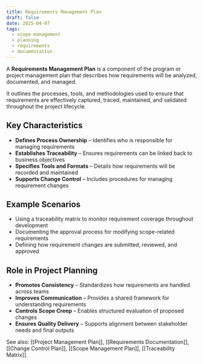 ```yaml
---
title: Requirements Management Plan
draft: false
date: 2025-04-07
tags:
  - scope-management
  - planning
  - requirements
  - documentation
---
```


A **Requirements Management Plan** is a component of the program or project management plan that describes how requirements will be analyzed, documented, and managed.

It outlines the processes, tools, and methodologies used to ensure that requirements are effectively captured, traced, maintained, and validated throughout the project lifecycle.

## Key Characteristics

- **Defines Process Ownership** – Identifies who is responsible for managing requirements  
- **Establishes Traceability** – Ensures requirements can be linked back to business objectives  
- **Specifies Tools and Formats** – Details how requirements will be recorded and maintained  
- **Supports Change Control** – Includes procedures for managing requirement changes  

## Example Scenarios

- Using a traceability matrix to monitor requirement coverage throughout development  
- Documenting the approval process for modifying scope-related requirements  
- Defining how requirement changes are submitted, reviewed, and approved  

## Role in Project Planning

- **Promotes Consistency** – Standardizes how requirements are handled across teams  
- **Improves Communication** – Provides a shared framework for understanding requirements  
- **Controls Scope Creep** – Enables structured evaluation of proposed changes  
- **Ensures Quality Delivery** – Supports alignment between stakeholder needs and final outputs  

See also: [[Project Management Plan]], [[Requirements Documentation]], [[Change Control Plan]], [[Scope Management Plan]], [[Traceability Matrix]].
